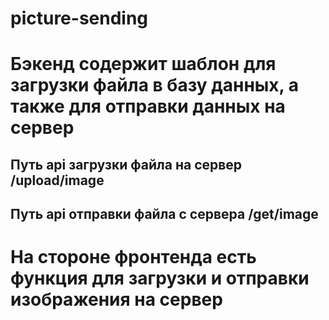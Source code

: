 # picture-sending

# Бэкенд содержит шаблон для загрузки файла в базу данных, а также для отправки данных на сервер
## Путь api загрузки файла на сервер /upload/image
## Путь api отправки файла с сервера /get/image

# На стороне фронтенда есть функция для загрузки и отправки изображения на сервер

